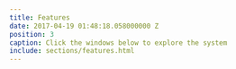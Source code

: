 ```yaml
---
title: Features
date: 2017-04-19 01:48:18.058000000 Z
position: 3
caption: Click the windows below to explore the system
include: sections/features.html
---
```


